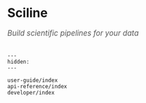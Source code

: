 # Sciline

<span style="font-size:1.2em;font-style:italic;color:#5a5a5a">
  Build scientific pipelines for your data
  </br></br>
</span>

```{toctree}
---
hidden:
---

user-guide/index
api-reference/index
developer/index
```
